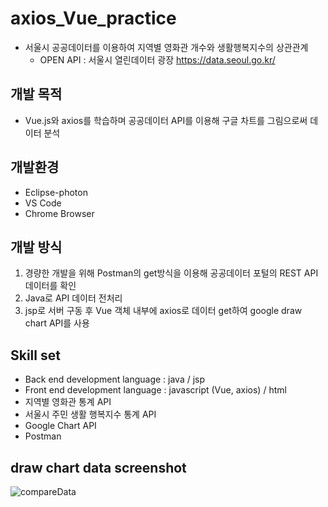 # axios_Vue_practice

* 서울시 공공데이터를 이용하여 지역별 영화관 개수와 생활행복지수의 상관관계 
  * OPEN API : 서울시 열린데이터 광장 <https://data.seoul.go.kr/>

## 개발 목적
  * Vue.js와 axios를 학습하며 공공데이터 API를 이용해 구글 차트를 그림으로써 데이터 분석

## 개발환경
  * Eclipse-photon
  * VS Code
  * Chrome Browser
  
## 개발 방식
  1. 경량한 개발을 위해 Postman의 get방식을 이용해 공공데이터 포털의 REST API 데이터를 확인
  2. Java로 API 데이터 전처리
  3. jsp로 서버 구동 후 Vue 객체 내부에 axios로 데이터 get하여 google draw chart API를 사용
  
## Skill set
  * Back end development language : java / jsp
  * Front end development language : javascript (Vue, axios) / html  
  * 지역별 영화관 통계 API
  * 서울시 주민 생활 행복지수 통계 API
  * Google Chart API
  * Postman
  

## draw chart data screenshot
![compareData](https://user-images.githubusercontent.com/40975942/64933209-ef132900-d87e-11e9-93e2-363ef579a5b3.JPG)
